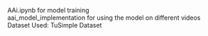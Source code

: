 AAi.ipynb for model training<br />
aai_model_implementation for using the model on different videos<br />
Dataset Used: TuSimple Dataset
